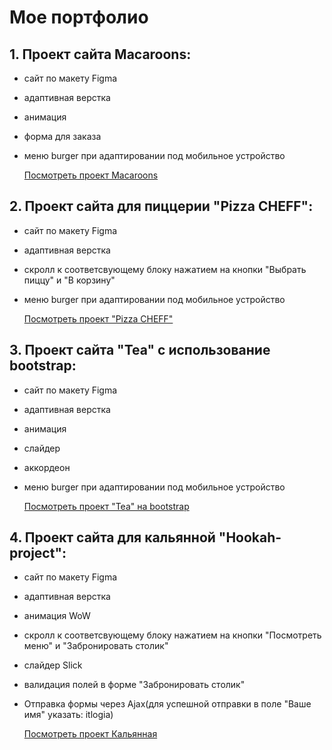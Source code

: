 # Мое портфолио

## 1. Проект сайта Macaroons:
- сайт по макету Figma
- адаптивная верстка
- анимация
- форма для заказа
- меню burger при адаптировании под мобильное устройство

    [Посмотреть проект Macaroons](https://sergey0034.github.io/Macaroons-layout/)

## 2. Проект сайта для пиццерии "Pizza CHEFF":
- сайт по макету Figma
- адаптивная верстка
- скролл к соответсвующему блоку нажатием на кнопки "Выбрать пиццу" и "В корзину"
- меню burger при адаптировании под мобильное устройство

    [Посмотреть проект "Pizza CHEFF"](https://sergey0034.github.io/Pizza-Cheff-adaptive/)

## 3. Проект сайта "Tea" с использование bootstrap:
- сайт по макету Figma
- адаптивная верстка
- анимация
- слайдер
- аккордеон
- меню burger при адаптировании под мобильное устройство

    [Посмотреть проект "Tea" на bootstrap](https://sergey0034.github.io/Tea-bootstrap/)

## 4. Проект сайта для кальянной "Hookah-project":
- сайт по макету Figma
- адаптивная верстка
- анимация WoW
- скролл к соответсвующему блоку нажатием на кнопки "Посмотреть меню" и "Забронировать столик"
- слайдер Slick
- валидация полей в форме "Забронировать столик"
- Отправка формы через Ajax(для успешной отправки в поле "Ваше имя" указать: itlogia)

    [Посмотреть проект Кальянная](https://sergey0034.github.io/Hookah-project/)



